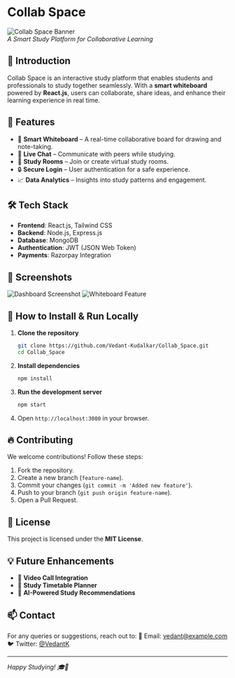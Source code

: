 # Collab Space

![Collab Space Banner](https://your-image-link.com)  
*A Smart Study Platform for Collaborative Learning*

## 🚀 Introduction
Collab Space is an interactive study platform that enables students and professionals to study together seamlessly. With a **smart whiteboard** powered by **React.js**, users can collaborate, share ideas, and enhance their learning experience in real time.

## 🌟 Features
- 📌 **Smart Whiteboard** – A real-time collaborative board for drawing and note-taking.
- 💬 **Live Chat** – Communicate with peers while studying.
- 📑 **Study Rooms** – Join or create virtual study rooms.
- 🔒 **Secure Login** – User authentication for a safe experience.
- 📈 **Data Analytics** – Insights into study patterns and engagement.

## 🛠️ Tech Stack
- **Frontend**: React.js, Tailwind CSS
- **Backend**: Node.js, Express.js
- **Database**: MongoDB
- **Authentication**: JWT (JSON Web Token)
- **Payments**: Razorpay Integration

## 📸 Screenshots
![Dashboard Screenshot](https://your-image-link.com)
![Whiteboard Feature](https://your-image-link.com)

## 🎯 How to Install & Run Locally
1. **Clone the repository**
   ```sh
   git clone https://github.com/Vedant-Kudalkar/Collab_Space.git
   cd Collab_Space
   ```
2. **Install dependencies**
   ```sh
   npm install
   ```
3. **Run the development server**
   ```sh
   npm start
   ```
4. Open `http://localhost:3000` in your browser.

## 🔥 Contributing
We welcome contributions! Follow these steps:
1. Fork the repository.
2. Create a new branch (`feature-name`).
3. Commit your changes (`git commit -m 'Added new feature'`).
4. Push to your branch (`git push origin feature-name`).
5. Open a Pull Request.

## 📜 License
This project is licensed under the **MIT License**.

## 💡 Future Enhancements
- 🎥 **Video Call Integration**
- 📅 **Study Timetable Planner**
- 🤖 **AI-Powered Study Recommendations**

## 📫 Contact
For any queries or suggestions, reach out to:
📧 Email: vedant@example.com  
🐦 Twitter: [@VedantK](https://twitter.com/VedantK)  

---
*Happy Studying! 🎓🚀*

